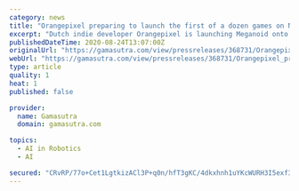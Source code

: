 ```yaml
---
category: news
title: "Orangepixel preparing to launch the first of a dozen games on Nintendo Switch"
excerpt: "Dutch indie developer Orangepixel is launching Meganoid onto Switch on September 8th, the first of a slew of games coming from the veteran Indie game developer in the coming months. Including the Gunslugs,"
publishedDateTime: 2020-08-24T13:07:00Z
originalUrl: "https://gamasutra.com/view/pressreleases/368731/Orangepixel_preparing_to_launch_the_first_of_a_dozen_games_on_Nintendo_Switch.php"
webUrl: "https://gamasutra.com/view/pressreleases/368731/Orangepixel_preparing_to_launch_the_first_of_a_dozen_games_on_Nintendo_Switch.php"
type: article
quality: 1
heat: 1
published: false

provider:
  name: Gamasutra
  domain: gamasutra.com

topics:
  - AI in Robotics
  - AI

secured: "CRvRP/77o+Cet1LgtkizACl3P+q0n/hfT3gKC/4dkxhnh1uYKcWURH3I5exf3+978GuMh+bZo5JoLNOCmiRWzkPewFoNjabjFlm66TFzTfDs1Do9lVR2uUZP/4ZealZc07B8ZS1NOcfyQOKfHEIHiNnOOla/KfKqnaXPFnFpAja28tILfGIYEOWzTGstF53B54yAAaEdLDnTLqwSx5ERofNQwAuH72YehNYnQFr1nDVXY0uW8CqJ9NOkqop7L1bAZKTvs4+/x7pJzHrd5K2UYpi6eAgfzX/8okhqvnjktP4Y6Z+4iVO35/cZksuasYBJXtGM8BS91IIEzPSjHF0V9w==;OQCxxbvjy8OKygOssWT5KQ=="
---
```


